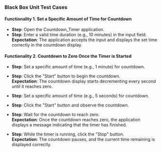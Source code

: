 ### Black Box Unit Test Cases  

#### Functionality 1. Set a Specific Amount of Time for Countdown
- **Step**: Open the Countdown_Timer application.  
- **Step**: Enter a valid time duration (e.g., 10 minutes) in the input field.  
  **Expectation**: The application accepts the input and displays the set time correctly in the countdown display.  

#### Functionality 2. Countdown to Zero Once the Timer is Started
- **Step**: Set a specific amount of time (e.g., 1 minute) for countdown.  
- **Step**: Click the "Start" button to begin the countdown.  
  **Expectation**: The countdown display starts decrementing every second until it reaches zero.  

- **Step**: Set a specific amount of time (e.g., 5 seconds) for countdown.  
- **Step**: Click the "Start" button and observe the countdown.  
- **Step**: Wait for the countdown to reach zero.  
  **Expectation**: Once the countdown reaches zero, the application displays a message indicating that the timer has finished.  

- **Step**: While the timer is running, click the "Stop" button.  
  **Expectation**: The countdown pauses, and the current time remaining is displayed correctly.  